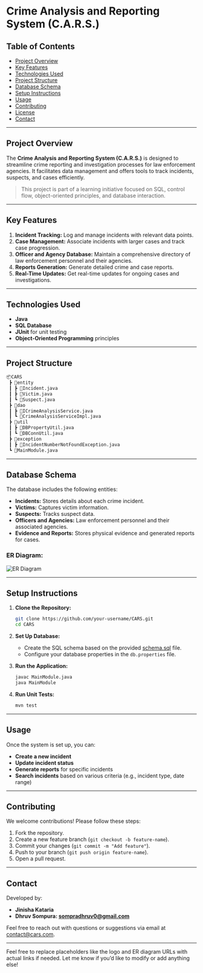 # Crime Analysis and Reporting System (C.A.R.S.)

## Table of Contents
- [Project Overview](#project-overview)
- [Key Features](#key-features)
- [Technologies Used](#technologies-used)
- [Project Structure](#project-structure)
- [Database Schema](#database-schema)
- [Setup Instructions](#setup-instructions)
- [Usage](#usage)
- [Contributing](#contributing)
- [License](#license)
- [Contact](#contact)

---

## Project Overview
The **Crime Analysis and Reporting System (C.A.R.S.)** is designed to streamline crime reporting and investigation processes for law enforcement agencies. It facilitates data management and offers tools to track incidents, suspects, and cases efficiently.

> This project is part of a learning initiative focused on SQL, control flow, object-oriented principles, and database interaction.

---

## Key Features
1. **Incident Tracking:** Log and manage incidents with relevant data points.
2. **Case Management:** Associate incidents with larger cases and track case progression.
3. **Officer and Agency Database:** Maintain a comprehensive directory of law enforcement personnel and their agencies.
4. **Reports Generation:** Generate detailed crime and case reports.
5. **Real-Time Updates:** Get real-time updates for ongoing cases and investigations.

---

## Technologies Used
- **Java**
- **SQL Database**
- **JUnit** for unit testing
- **Object-Oriented Programming** principles

---

## Project Structure
```bash
📦CARS
 ┣ 📂entity
 ┃ ┣ 📜Incident.java
 ┃ ┣ 📜Victim.java
 ┃ ┗ 📜Suspect.java
 ┣ 📂dao
 ┃ ┣ 📜ICrimeAnalysisService.java
 ┃ ┗ 📜CrimeAnalysisServiceImpl.java
 ┣ 📂util
 ┃ ┣ 📜DBPropertyUtil.java
 ┃ ┗ 📜DBConnUtil.java
 ┣ 📂exception
 ┃ ┣ 📜IncidentNumberNotFoundException.java
 ┗ 📜MainModule.java
```

---

## Database Schema
The database includes the following entities:
- **Incidents:** Stores details about each crime incident.
- **Victims:** Captures victim information.
- **Suspects:** Tracks suspect data.
- **Officers and Agencies:** Law enforcement personnel and their associated agencies.
- **Evidence and Reports:** Stores physical evidence and generated reports for cases.

### ER Diagram:

![ER Diagram](https://github.com/user-attachments/assets/f8c5c296-e4e3-46f4-8f46-3f14d6de2467)


---

## Setup Instructions
1. **Clone the Repository:**
    ```bash
    git clone https://github.com/your-username/CARS.git
    cd CARS
    ```

2. **Set Up Database:**
    - Create the SQL schema based on the provided [schema.sql](schema.sql) file.
    - Configure your database properties in the `db.properties` file.

3. **Run the Application:**
    ```bash
    javac MainModule.java
    java MainModule
    ```

4. **Run Unit Tests:**
    ```bash
    mvn test
    ```

---

## Usage
Once the system is set up, you can:
- **Create a new incident**
- **Update incident status**
- **Generate reports** for specific incidents
- **Search incidents** based on various criteria (e.g., incident type, date range)

---

## Contributing
We welcome contributions! Please follow these steps:
1. Fork the repository.
2. Create a new feature branch (`git checkout -b feature-name`).
3. Commit your changes (`git commit -m "Add feature"`).
4. Push to your branch (`git push origin feature-name`).
5. Open a pull request.

---

## Contact
Developed by:
- **Jinisha Kataria**
- **Dhruv Sompura: sompradhruv0@gmail.com**

Feel free to reach out with questions or suggestions via email at [contact@cars.com](mailto:contact@cars.com).

---

Feel free to replace placeholders like the logo and ER diagram URLs with actual links if needed. Let me know if you’d like to modify or add anything else!
